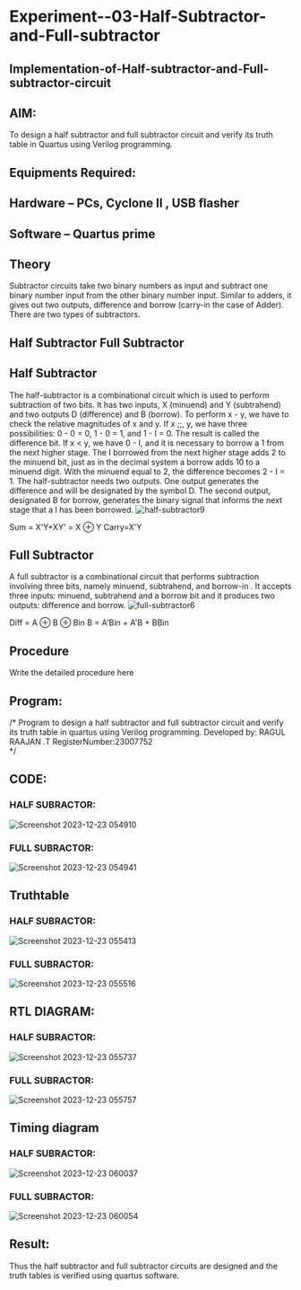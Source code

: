 # Experiment--03-Half-Subtractor-and-Full-subtractor
## Implementation-of-Half-subtractor-and-Full-subtractor-circuit
## AIM:
To design a half subtractor and full subtractor circuit and verify its truth table in Quartus using Verilog programming.

## Equipments Required:
## Hardware – PCs, Cyclone II , USB flasher
## Software – Quartus prime
## Theory
Subtractor circuits take two binary numbers as input and subtract one binary number input from the other binary number input. Similar to adders, it gives out two outputs, difference and borrow (carry-in the case of Adder). There are two types of subtractors.

## Half Subtractor Full Subtractor
## Half Subtractor
The half-subtractor is a combinational circuit which is used to perform subtraction of two bits. It has two inputs, X (minuend) and Y (subtrahend) and two outputs D (difference) and B (borrow). To perform x - y, we have to check the relative magnitudes of x and y. If x ;;, y, we have three possibilities: 0 - 0 = 0, 1 - 0 = 1, and 1 - I = 0. The result is called the difference bit. If x < y, we have 0 - I, and it is necessary to borrow a 1 from the next higher stage. The I borrowed from the next higher stage adds 2 to the minuend bit, just as in the decimal system a borrow adds 10 to a minuend digit. With the minuend equal to 2, the difference becomes 2 - I = 1. The half-subtractor needs two outputs. One output generates the difference and will be designated by the symbol D. The second output, designated B for borrow, generates the binary signal that informs the next stage that a I has been borrowed.
![half-subtractor9](https://user-images.githubusercontent.com/36288975/166112538-58c3bc7c-ee5d-4e6a-ac8d-8e8328efe27a.png)


Sum = X'Y+XY' = X ⊕ Y
Carry=X'Y

## Full Subtractor
A full subtractor is a combinational circuit that performs subtraction involving three bits, namely minuend, subtrahend, and borrow-in . It accepts three inputs: minuend, subtrahend and a borrow bit and it produces two outputs: difference and borrow. 
![full-subtractor6](https://user-images.githubusercontent.com/36288975/166112541-24c68359-3de8-4674-ae22-8272ffc385ed.png)


Diff = A ⊕ B ⊕ Bin B = A'Bin + A'B + BBin

## Procedure
Write the detailed procedure here 
## Program:
/*
Program to design a half subtractor and full subtractor circuit and verify its truth table in quartus using Verilog programming.
Developed by: RAGUL RAAJAN .T
RegisterNumber:23007752  
*/

## CODE:
 ### HALF SUBRACTOR:
 ![Screenshot 2023-12-23 054910](https://github.com/RAGULRAAJAN/DE.EXP.04/assets/147473144/43d01943-4ce6-47ea-a77b-aefff678752c)

 ### FULL SUBRACTOR:
![Screenshot 2023-12-23 054941](https://github.com/RAGULRAAJAN/DE.EXP.04/assets/147473144/71341b63-35ec-4fdc-82a2-ed1acf558cd2)

## Truthtable
 ### HALF SUBRACTOR:
![Screenshot 2023-12-23 055413](https://github.com/RAGULRAAJAN/DE.EXP.04/assets/147473144/fda740e3-bba2-4edf-a965-60489e0f6ddb)

 ### FULL SUBRACTOR:
 ![Screenshot 2023-12-23 055516](https://github.com/RAGULRAAJAN/DE.EXP.04/assets/147473144/9b5ae100-6881-4887-b24c-3f86e6594596)

##  RTL DIAGRAM:
### HALF SUBRACTOR:
![Screenshot 2023-12-23 055737](https://github.com/RAGULRAAJAN/DE.EXP.04/assets/147473144/7f3607ce-a920-4339-8aa2-f9b31f4bf83a)

 ### FULL SUBRACTOR:
 ![Screenshot 2023-12-23 055757](https://github.com/RAGULRAAJAN/DE.EXP.04/assets/147473144/c4acb5e2-f315-4194-9c16-cec54060af08)

## Timing diagram 
### HALF SUBRACTOR:
![Screenshot 2023-12-23 060037](https://github.com/RAGULRAAJAN/DE.EXP.04/assets/147473144/1b7025e9-4d8c-4882-9b6f-bf426aa9c72f)

 ### FULL SUBRACTOR:
 ![Screenshot 2023-12-23 060054](https://github.com/RAGULRAAJAN/DE.EXP.04/assets/147473144/d696eab5-7ecc-4ac5-91fb-ea2eaded6b3f)

## Result:
Thus the half subtractor and full subtractor circuits are designed and the truth tables is verified using quartus software.

